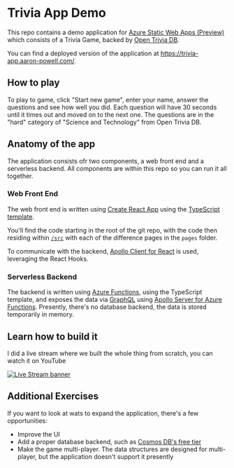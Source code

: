 # Trivia App Demo

This repo contains a demo application for [Azure Static Web Apps (Preview)](https://docs.microsoft.com/azure/static-web-apps/?WT.mc_id=javascript-0000-aapowell) which consists of a Trivia Game, backed by [Open Trivia DB](https://opentdb.com/).

You can find a deployed version of the application at https://trivia-app.aaron-powell.com/.

## How to play

To play to game, click "Start new game", enter your name, answer the questions and see how well you did. Each question will have 30 seconds until it times out and moved on to the next one. The questions are in the "hard" category of "Science and Technology" from Open Trivia DB.

## Anatomy of the app

The application consists ofr two components, a web front end and a serverless backend. All components are within this repo so you can run it all together.

### Web Front End

The web front end is written using [Create React App](https://create-react-app.dev/) using the [TypeScript template](https://create-react-app.dev/docs/adding-typescript).

You'll find the code starting in the root of the git repo, with the code then residing within [`/src`](/src) with each of the difference pages in the `pages` folder.

To communicate with the backend, [Apollo Client for React](https://www.apollographql.com/docs/react/) is used, leveraging the React Hooks.

### Serverless Backend

The backend is written using [Azure Functions](https://docs.microsoft.com/azure/functions/?WT.mc_id=javascript-0000-aapowell), using the TypeScript template, and exposes the data via [GraphQL](https://graphql.org/) using [Apollo Server for Azure Functions](https://www.apollographql.com/docs/apollo-server/deployment/azure-functions/). Presently, there's no database backend, the data is stored temporarily in memory.

## Learn how to build it

I did a live stream where we built the whole thing from scratch, you can watch it on YouTube

[![Live Stream banner](.github/images/live-stream.png)](https://www.youtube.com/watch?v=7CmNSykJNoA)

## Additional Exercises

If you want to look at wats to expand the application, there's a few opportunities:

- Improve the UI
- Add a proper database backend, such as [Cosmos DB's free tier](https://docs.microsoft.com/azure/cosmos-db/optimize-dev-test?WT.mc_id=javascript-0000-aapowell#azure-cosmos-db-free-tier)
- Make the game multi-player. The data structures are designed for multi-player, but the application doesn't support it presently
